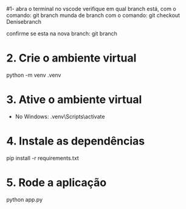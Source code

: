 #1- abra o terminal no vscode
verifique em qual branch está, com o comando: git branch
munda de branch com o comando: git checkout Denisebranch

confirme se esta na nova branch: git branch

# 2. Crie o ambiente virtual
python -m venv .venv

# 3. Ative o ambiente virtual
- No Windows:
.venv\Scripts\activate


# 4. Instale as dependências
pip install -r requirements.txt

# 5. Rode a aplicação
python app.py
